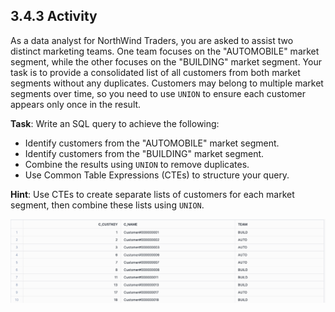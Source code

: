 ## 3.4.3 Activity

As a data analyst for NorthWind Traders, you are asked to assist two distinct marketing teams. One team focuses on the "AUTOMOBILE" market segment, while the other focuses on the "BUILDING" market segment. Your task is to provide a consolidated list of all customers from both market segments without any duplicates. Customers may belong to multiple market segments over time, so you need to use `UNION` to ensure each customer appears only once in the result.

**Task**: Write an SQL query to achieve the following:

- Identify customers from the "AUTOMOBILE" market segment.
- Identify customers from the "BUILDING" market segment.
- Combine the results using `UNION` to remove duplicates.
- Use Common Table Expressions (CTEs) to structure your query.

**Hint**: Use CTEs to create separate lists of customers for each market segment, then combine these lists using `UNION`.

![image-20240703114939594](images/image-20240703114939594.png)

